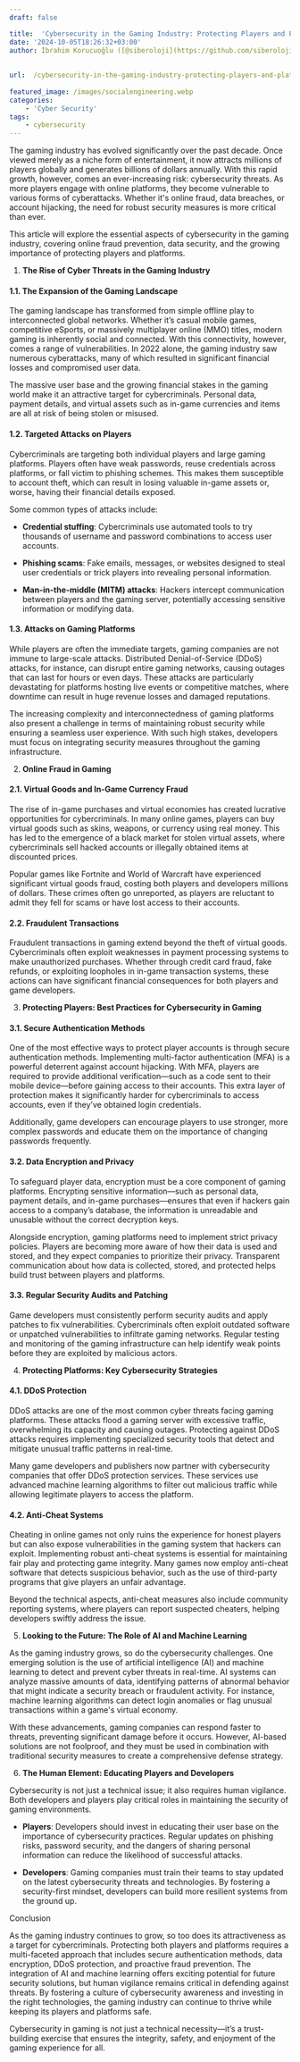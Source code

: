 ```yaml
---
draft: false

title:  'Cybersecurity in the Gaming Industry: Protecting Players and Platforms'
date: '2024-10-05T18:26:32+03:00'
author: İbrahim Korucuoğlu ([@siberoloji](https://github.com/siberoloji))
 
 
url:  /cybersecurity-in-the-gaming-industry-protecting-players-and-platforms/
 
featured_image: /images/socialengineering.webp
categories:
    - 'Cyber Security'
tags:
    - cybersecurity
---
```



The gaming industry has evolved significantly over the past decade. Once viewed merely as a niche form of entertainment, it now attracts millions of players globally and generates billions of dollars annually. With this rapid growth, however, comes an ever-increasing risk: cybersecurity threats. As more players engage with online platforms, they become vulnerable to various forms of cyberattacks. Whether it's online fraud, data breaches, or account hijacking, the need for robust security measures is more critical than ever.



This article will explore the essential aspects of cybersecurity in the gaming industry, covering online fraud prevention, data security, and the growing importance of protecting players and platforms.





1. **The Rise of Cyber Threats in the Gaming Industry**


#### 1.1. The Expansion of the Gaming Landscape



The gaming landscape has transformed from simple offline play to interconnected global networks. Whether it’s casual mobile games, competitive eSports, or massively multiplayer online (MMO) titles, modern gaming is inherently social and connected. With this connectivity, however, comes a range of vulnerabilities. In 2022 alone, the gaming industry saw numerous cyberattacks, many of which resulted in significant financial losses and compromised user data.



The massive user base and the growing financial stakes in the gaming world make it an attractive target for cybercriminals. Personal data, payment details, and virtual assets such as in-game currencies and items are all at risk of being stolen or misused.


#### 1.2. Targeted Attacks on Players



Cybercriminals are targeting both individual players and large gaming platforms. Players often have weak passwords, reuse credentials across platforms, or fall victim to phishing schemes. This makes them susceptible to account theft, which can result in losing valuable in-game assets or, worse, having their financial details exposed.



Some common types of attacks include:


* **Credential stuffing**: Cybercriminals use automated tools to try thousands of username and password combinations to access user accounts.

* **Phishing scams**: Fake emails, messages, or websites designed to steal user credentials or trick players into revealing personal information.

* **Man-in-the-middle (MITM) attacks**: Hackers intercept communication between players and the gaming server, potentially accessing sensitive information or modifying data.



#### 1.3. Attacks on Gaming Platforms



While players are often the immediate targets, gaming companies are not immune to large-scale attacks. Distributed Denial-of-Service (DDoS) attacks, for instance, can disrupt entire gaming networks, causing outages that can last for hours or even days. These attacks are particularly devastating for platforms hosting live events or competitive matches, where downtime can result in huge revenue losses and damaged reputations.



The increasing complexity and interconnectedness of gaming platforms also present a challenge in terms of maintaining robust security while ensuring a seamless user experience. With such high stakes, developers must focus on integrating security measures throughout the gaming infrastructure.





2. **Online Fraud in Gaming**


#### 2.1. Virtual Goods and In-Game Currency Fraud



The rise of in-game purchases and virtual economies has created lucrative opportunities for cybercriminals. In many online games, players can buy virtual goods such as skins, weapons, or currency using real money. This has led to the emergence of a black market for stolen virtual assets, where cybercriminals sell hacked accounts or illegally obtained items at discounted prices.



Popular games like Fortnite and World of Warcraft have experienced significant virtual goods fraud, costing both players and developers millions of dollars. These crimes often go unreported, as players are reluctant to admit they fell for scams or have lost access to their accounts.


#### 2.2. Fraudulent Transactions



Fraudulent transactions in gaming extend beyond the theft of virtual goods. Cybercriminals often exploit weaknesses in payment processing systems to make unauthorized purchases. Whether through credit card fraud, fake refunds, or exploiting loopholes in in-game transaction systems, these actions can have significant financial consequences for both players and game developers.



3. **Protecting Players: Best Practices for Cybersecurity in Gaming**


#### 3.1. Secure Authentication Methods



One of the most effective ways to protect player accounts is through secure authentication methods. Implementing multi-factor authentication (MFA) is a powerful deterrent against account hijacking. With MFA, players are required to provide additional verification—such as a code sent to their mobile device—before gaining access to their accounts. This extra layer of protection makes it significantly harder for cybercriminals to access accounts, even if they’ve obtained login credentials.



Additionally, game developers can encourage players to use stronger, more complex passwords and educate them on the importance of changing passwords frequently.


#### 3.2. Data Encryption and Privacy



To safeguard player data, encryption must be a core component of gaming platforms. Encrypting sensitive information—such as personal data, payment details, and in-game purchases—ensures that even if hackers gain access to a company’s database, the information is unreadable and unusable without the correct decryption keys.



Alongside encryption, gaming platforms need to implement strict privacy policies. Players are becoming more aware of how their data is used and stored, and they expect companies to prioritize their privacy. Transparent communication about how data is collected, stored, and protected helps build trust between players and platforms.


#### 3.3. Regular Security Audits and Patching



Game developers must consistently perform security audits and apply patches to fix vulnerabilities. Cybercriminals often exploit outdated software or unpatched vulnerabilities to infiltrate gaming networks. Regular testing and monitoring of the gaming infrastructure can help identify weak points before they are exploited by malicious actors.





4. **Protecting Platforms: Key Cybersecurity Strategies**


#### 4.1. DDoS Protection



DDoS attacks are one of the most common cyber threats facing gaming platforms. These attacks flood a gaming server with excessive traffic, overwhelming its capacity and causing outages. Protecting against DDoS attacks requires implementing specialized security tools that detect and mitigate unusual traffic patterns in real-time.



Many game developers and publishers now partner with cybersecurity companies that offer DDoS protection services. These services use advanced machine learning algorithms to filter out malicious traffic while allowing legitimate players to access the platform.


#### 4.2. Anti-Cheat Systems



Cheating in online games not only ruins the experience for honest players but can also expose vulnerabilities in the gaming system that hackers can exploit. Implementing robust anti-cheat systems is essential for maintaining fair play and protecting game integrity. Many games now employ anti-cheat software that detects suspicious behavior, such as the use of third-party programs that give players an unfair advantage.



Beyond the technical aspects, anti-cheat measures also include community reporting systems, where players can report suspected cheaters, helping developers swiftly address the issue.





5. **Looking to the Future: The Role of AI and Machine Learning**



As the gaming industry grows, so do the cybersecurity challenges. One emerging solution is the use of artificial intelligence (AI) and machine learning to detect and prevent cyber threats in real-time. AI systems can analyze massive amounts of data, identifying patterns of abnormal behavior that might indicate a security breach or fraudulent activity. For instance, machine learning algorithms can detect login anomalies or flag unusual transactions within a game's virtual economy.



With these advancements, gaming companies can respond faster to threats, preventing significant damage before it occurs. However, AI-based solutions are not foolproof, and they must be used in combination with traditional security measures to create a comprehensive defense strategy.





6. **The Human Element: Educating Players and Developers**



Cybersecurity is not just a technical issue; it also requires human vigilance. Both developers and players play critical roles in maintaining the security of gaming environments.


* **Players**: Developers should invest in educating their user base on the importance of cybersecurity practices. Regular updates on phishing risks, password security, and the dangers of sharing personal information can reduce the likelihood of successful attacks.

* **Developers**: Gaming companies must train their teams to stay updated on the latest cybersecurity threats and technologies. By fostering a security-first mindset, developers can build more resilient systems from the ground up.






Conclusion



As the gaming industry continues to grow, so too does its attractiveness as a target for cybercriminals. Protecting both players and platforms requires a multi-faceted approach that includes secure authentication methods, data encryption, DDoS protection, and proactive fraud prevention. The integration of AI and machine learning offers exciting potential for future security solutions, but human vigilance remains critical in defending against threats. By fostering a culture of cybersecurity awareness and investing in the right technologies, the gaming industry can continue to thrive while keeping its players and platforms safe.



Cybersecurity in gaming is not just a technical necessity—it’s a trust-building exercise that ensures the integrity, safety, and enjoyment of the gaming experience for all.
